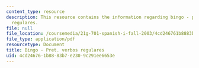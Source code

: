 ```yaml
---
content_type: resource
description: This resource contains the information regarding bingo - pret. verbos
  regulares.
file: null
file_location: /coursemedia/21g-701-spanish-i-fall-2003/4cd246761b8883b7e2309c291ee6653e_MIT21G_701F03_13bingo.pdf
file_type: application/pdf
resourcetype: Document
title: Bingo - Pret. verbos regulares
uid: 4cd24676-1b88-83b7-e230-9c291ee6653e
---
```

